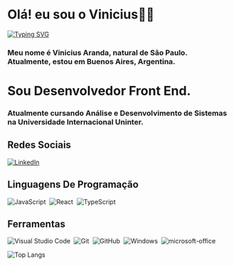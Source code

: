 # Olá! eu sou o Vinicius👋🏻
[![Typing SVG](https://readme-typing-svg.herokuapp.com/?color=fff&size=35&center=true&vCenter=true&width=1000&lines=Bem+vindo+ao+meu+perfil+:%29)](https://git.io/typing-svg)

### Meu nome é Vinicius Aranda, natural de São Paulo. Atualmente, estou em Buenos Aires, Argentina.
# Sou Desenvolvedor Front End. 
### Atualmente cursando Análise e Desenvolvimento de Sistemas na Universidade Internacional Uninter.



## Redes Sociais

[![LinkedIn](https://img.shields.io/badge/LinkedIn-0077B5?style=for-the-badge&logo=linkedin&logoColor=fff)](https://www.linkedin.com/in/vinicius-aranda-18674113b/) 
## Linguagens De Programação

![JavaScript](https://img.shields.io/badge/JavaScript-0D1117?style=for-the-badge&logo=javascript)&nbsp;
![React](https://img.shields.io/badge/React-0D1117?style=for-the-badge&logo=React)&nbsp;
![TypeScript](https://img.shields.io/badge/TypeScript-0D1117?style=for-the-badge&logo=TypeScript)&nbsp;




## Ferramentas
![Visual Studio Code](https://img.shields.io/badge/-Visual%20Studio%20Code-0D1117?style=for-the-badge&logo=visual-studio-code&logoColor=007ACC&labelColor=0D1117)&nbsp;
![Git](https://img.shields.io/badge/-Git-0D1117?style=for-the-badge&logo=git&labelColor=0D1117)&nbsp;
![GitHub](https://img.shields.io/badge/-GitHub-0D1117?style=for-the-badge&logo=github&labelColor=0D1117)&nbsp;
![Windows](https://img.shields.io/badge/-Windows-0D1117?style=for-the-badge&logo=windows&labelColor=0D1117)&nbsp;
![microsoft-office](https://img.shields.io/badge/-microsoft_office-0D1117?style=for-the-badge&logo=microsoft-office&labelColor=0D1117)&nbsp;

![Top Langs](https://github-readme-stats-git-masterrstaa-rickstaa.vercel.app/api/top-langs/?username=Viniciusaranda1&layout=compact&bg_color=000&border_color=30A3DC&title_color=FFFFFF&text_color=FFF)




